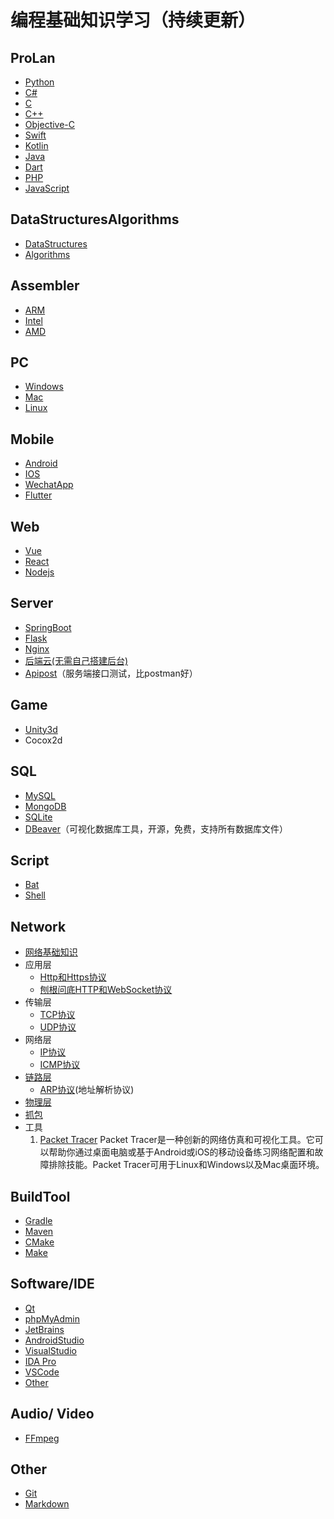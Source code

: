 # 编程基础知识学习（持续更新）

## ProLan

+ [Python](Python.md)
+ [C#](C#.md)
+ [C](C.md)
+ [C++](C++.md)
+ [Objective-C](Objective-C.md)
+ [Swift](Swift.md)
+ [Kotlin](Kotlin.md)
+ [Java](Java.md)
+ [Dart](Dart.md)
+ [PHP](PHP.md)
+ [JavaScript](JavaScript.md)

## DataStructuresAlgorithms

+ [DataStructures](DataStructuresAlgorithms/DataStructures.md)
+ [Algorithms](DataStructuresAlgorithms/Algorithms.md)

## Assembler

+ [ARM](Assembler/arm.md)
+ [Intel](Assembler/Intel.md)
+ [AMD]()

## PC

+ [Windows](PC/Windows.md)
+ [Mac](PC/Mac.md)
+ [Linux](PC/Linux.md)

## Mobile

+ [Android](Mobile/Android.md)
+ [IOS](Mobile/IOS.md)
+ [WechatApp](Mobile/WechatApp.md)
+ [Flutter](Mobile/Flutter.md)

## Web

+ [Vue]()
+ [React]()
+ [Nodejs](Web/Nodejs.md)

## Server

+ [SpringBoot](Server/SpringBoot.md)
+ [Flask](Server/Flask.md)
+ [Nginx](Server/Nginx.md)
+ [后端云(无需自己搭建后台)](Server/Server_Sky.md)
+ [Apipost](https://www.apipost.cn/)（服务端接口测试，比postman好）

## Game

+ [Unity3d](Game/Unity3d.md)
+ Cocox2d

## SQL

+ [MySQL](SQL/MySQL.md)
+ [MongoDB](SQL/MongoDB.md)
+ [SQLite](SQL/SQLite.md)
+ [DBeaver](https://github.com/dbeaver/dbeaver)（可视化数据库工具，开源，免费，支持所有数据库文件）

## Script

+ [Bat](Script/Bat.md)
+ [Shell](Script/Shell.md)

## Network

+ [网络基础知识](Network/NetworkProtocol.md)
+ 应用层
  - [Http和Https协议](Network/HTTP.md)
  - [刨根问底HTTP和WebSocket协议](https://www.jianshu.com/p/0e5b946880b4)
+ 传输层
  + [TCP协议](Network/TCP.md)
  + [UDP协议](Network/UDP.md)
+ 网络层
  + [IP协议](Network/IP.md)
  + [ICMP协议](Network/ICMP.md)
+ [链路层](Network/LinkLayer.md)
  + [ARP协议]()(地址解析协议)
+ [物理层](Network/PhysicalLayer.md)
+ [抓包](Network/AnasylePacket.md)
+ 工具
  1. [Packet Tracer](https://www.packettracernetwork.com/)
     Packet Tracer是一种创新的网络仿真和可视化工具。它可以帮助你通过桌面电脑或基于Android或iOS的移动设备练习网络配置和故障排除技能。Packet Tracer可用于Linux和Windows以及Mac桌面环境。

## BuildTool

+ [Gradle](BuildTool/Gradle.md)
+ [Maven](BuildTool/Maven.md)
+ [CMake](BuildTool/CMake.md)
+ [Make]()

## Software/IDE

+ [Qt](IDE/Qt.md)
+ [phpMyAdmin](IDE/phpMyAdmin)
+ [JetBrains](IDE/JetBrains.md)
+ [AndroidStudio](IDE/AndroidStudio.md)
+ [VisualStudio](IDE/VisualStudio.md)
+ [IDA Pro](IDE/IDA.md)
+ [VSCode](IDE/VSCode.md)
+ [Other](IDE/Other.md)

## Audio/ Video

+ [FFmpeg](Audio_Video/FFmpeg.md)

## Other

+ [Git](Other/Git.md)
+ [Markdown](Other/Markdown.md)
